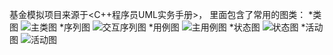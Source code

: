 基金模拟项目来源于<C++程序员UML实务手册>，
里面包含了常用的图类：
*类图
![主类图](https://pakydu.github.io/image/uml/主类图.png)
*序列图
![交互序列图](https://pakydu.github.io/image/uml/交互序列图.png)
*用例图
![主用例图](https://pakydu.github.io/image/uml/主用例图.png)
*状态图
![状态图](https://pakydu.github.io/image/uml/状态图.png)
*活动图
![活动图](https://pakydu.github.io/image/uml/活动图.png)